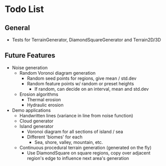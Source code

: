 # Todo List

## General

* Tests for TerrainGenerator, DiamondSquareGenerator and Terrain2D/3D

## Future Features

* Noise generation
    * Random Voronoi diagram generation
        * Random seed points for regions, give mean / std.dev
        * Random feature points w/ random or preset heights
            * If random, can decide on an interval, mean and std.dev
    * Erosion algorithms
        * Thermal erosion
        * Hydraulic erosion
* Demo applications
    * Handwritten lines (variance in line from noise function)
    * Cloud generator
    * Island generator
        * Voronoi diagram for all sections of island / sea
        * Different 'biomes' for each 
            * Sea, shore, valley, mountain, etc.
    * Continuous procedural terrain generation (generated on the fly)
        * Use DiamondSquare on square regions, copy over adjacent region's edge to influence next area's generation
